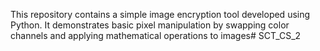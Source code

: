 This repository contains a simple image encryption tool developed using Python. It demonstrates basic pixel manipulation by swapping color channels and applying mathematical operations to images# SCT_CS_2
